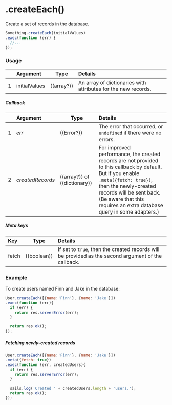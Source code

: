 # .createEach()

Create a set of records in the database.

```javascript
Something.createEach(initialValues)
.exec(function (err) {
  //...
});
```

### Usage

|   |     Argument        | Type                                         | Details                            |
|---|:--------------------|----------------------------------------------|:-----------------------------------|
| 1 |  initialValues      | ((array?))                                   | An array of dictionaries with attributes for the new records.

##### Callback

|   |     Argument        | Type                | Details |
|---|:--------------------|---------------------|:---------------------------------------------------------------------------------|
| 1 |  _err_              | ((Error?))          | The error that occurred, or `undefined` if there were no errors.
| 2 |  _createdRecords_   | ((array?)) of ((dictionary))  |  For improved performance, the created records are not provided to this callback by default.  But if you enable `.meta({fetch: true})`, then the newly-created records will be sent back. (Be aware that this requires an extra database query in some adapters.)

##### Meta keys

| Key                 | Type              | Details                                                        |
|:--------------------|-------------------|:---------------------------------------------------------------|
| fetch               | ((boolean))       | If set to `true`, then the created records will be provided as the second argument of the callback.



### Example

To create users named Finn and Jake in the database:
```javascript
User.createEach([{name:'Finn'}, {name: 'Jake'}])
.exec(function (err){
  if (err) {
    return res.serverError(err);
  }

  return res.ok();
});
```

##### Fetching newly-created records
```javascript
User.createEach([{name:'Finn'}, {name: 'Jake'}])
.meta({fetch: true})
.exec(function (err, createdUsers){
  if (err) {
    return res.serverError(err);
  }

  sails.log('Created ' + createdUsers.length + 'users.');
  return res.ok();
});
```



<docmeta name="displayName" value=".createEach()">
<docmeta name="pageType" value="method">
